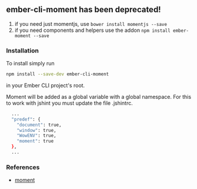 ## ember-cli-moment has been deprecated!

1. if you need just momentjs, use ```bower install momentjs --save```
2. if you need components and helpers use the addon ```npm install ember-moment --save```

### Installation

To install simply run

```bash
npm install --save-dev ember-cli-moment
```
in your Ember CLI project's root.

Moment will be added as a global variable with a global namespace. For this to
work with jshint you must update the file .jshintrc.

```bash
  ...
  "predef": {
    "document": true,
    "window": true,
    "WowENV": true,
    "moment": true
  },
  ...

```


### References

* [moment](https://github.com/moment/moment)
